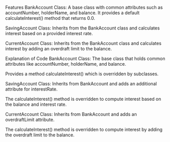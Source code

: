 Features
BankAccount Class: A base class with common attributes such as accountNumber, holderName, and balance. It provides a default calculateInterest() method that returns 0.0.

SavingAccount Class: Inherits from the BankAccount class and calculates interest based on a provided interest rate.

CurrentAccount Class: Inherits from the BankAccount class and calculates interest by adding an overdraft limit to the balance.

Explanation of Code
BankAccount Class:
The base class that holds common attributes like accountNumber, holderName, and balance.

Provides a method calculateInterest() which is overridden by subclasses.

SavingAccount Class:
Inherits from BankAccount and adds an additional attribute for interestRate.

The calculateInterest() method is overridden to compute interest based on the balance and interest rate.

CurrentAccount Class:
Inherits from BankAccount and adds an overdraftLimit attribute.

The calculateInterest() method is overridden to compute interest by adding the overdraft limit to the balance.
